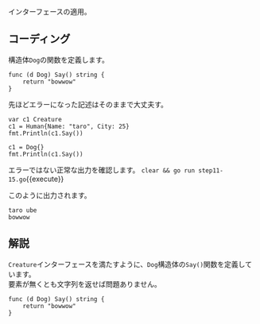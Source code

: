 インターフェースの適用。

## コーディング

構造体`Dog`の関数を定義します。
```
func (d Dog) Say() string {
	return "bowwow"
}
```

先ほどエラーになった記述はそのままで大丈夫す。
```
var c1 Creature
c1 = Human{Name: "taro", City: 25}
fmt.Println(c1.Say())

c1 = Dog{}
fmt.Println(c1.Say())
```

エラーではない正常な出力を確認します。
`clear && go run step11-15.go`{{execute}}

このように出力されます。
```
taro ube
bowwow
```

## 解説

`Creature`インターフェースを満たすように、`Dog`構造体の`Say()`関数を定義しています。<br>
要素が無くとも文字列を返せば問題ありません。
```
func (d Dog) Say() string {
	return "bowwow"
}
```
